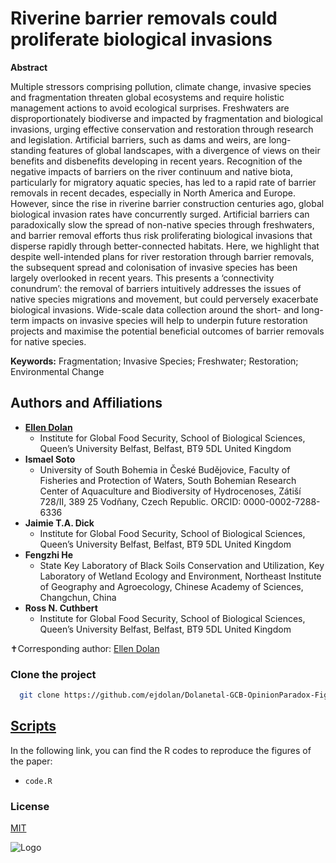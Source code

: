 # Riverine barrier removals could proliferate biological invasions

**Abstract** 	 	

Multiple stressors comprising pollution, climate change, invasive species and fragmentation threaten global ecosystems and require holistic management actions to avoid ecological surprises. Freshwaters are disproportionately biodiverse and impacted by fragmentation and biological invasions, urging effective conservation and restoration through research and legislation. Artificial barriers, such as dams and weirs, are long-standing features of global landscapes, with a divergence of views on their benefits and disbenefits developing in recent years. Recognition of the negative impacts of barriers on the river continuum and native biota, particularly for migratory aquatic species, has led to a rapid rate of barrier removals in recent decades, especially in North America and Europe. However,  since the rise in riverine barrier construction centuries ago, global biological invasion rates have concurrently surged.  Artificial barriers can paradoxically slow the spread of non-native species through freshwaters, and barrier removal efforts thus risk proliferating biological invasions that disperse rapidly through better-connected habitats. Here, we highlight that despite well-intended plans for river restoration through barrier removals, the subsequent spread and colonisation of invasive species has been largely overlooked in recent years. This presents a ‘connectivity conundrum’: the removal of barriers intuitively addresses the issues of native species migrations and movement, but could perversely exacerbate biological invasions. Wide-scale data collection around the short- and long-term impacts on invasive species will help to underpin future restoration projects and maximise the potential beneficial outcomes of barrier removals for native species.

**Keywords:** Fragmentation; Invasive Species; Freshwater; Restoration; Environmental Change


## Authors and Affiliations

- <a href="https://pure.qub.ac.uk/en/persons/ellen-dolan">**Ellen Dolan**</a><br>
  - Institute for Global Food Security, School of Biological Sciences, Queen’s University Belfast, Belfast, BT9 5DL United Kingdom
- **Ismael Soto**
  - University of South Bohemia in České Budějovice, Faculty of Fisheries and Protection of Waters, South Bohemian Research Center of Aquaculture and Biodiversity of Hydrocenoses, Zátiší 728/II, 389 25 Vodňany, Czech Republic. ORCID: 0000-0002-7288-6336
- **Jaimie T.A. Dick**
  - Institute for Global Food Security, School of Biological Sciences, Queen’s University Belfast, Belfast, BT9 5DL United Kingdom
- **Fengzhi He**
  - State Key Laboratory of Black Soils Conservation and Utilization, Key Laboratory of Wetland Ecology and Environment, Northeast Institute of Geography and Agroecology, Chinese Academy of Sciences, Changchun, China
- **Ross N. Cuthbert**
  - Institute for Global Food Security, School of Biological Sciences, Queen’s University Belfast, Belfast, BT9 5DL United Kingdom

✝Corresponding author: [Ellen Dolan](mailto:edolan05@qub.ac.uk) 

### Clone the project
```bash
  git clone https://github.com/ejdolan/Dolanetal-GCB-OpinionParadox-Figures
```
## <a href="https://github.com/ejdolan/Dolanetal-GCB-OpinionParadox-Figures/code">Scripts</a>
In the following link, you can find the R codes to reproduce the figures of the paper:
- <code>code.R</code>


### License
[MIT](https://choosealicense.com/licenses/mit/)

![Logo](https://imgs.search.brave.com/pXYwq8ySieMibTClJZcElnUdbBdaC0oQGat-WUsjUh8/rs:fit:860:0:0:0/g:ce/aHR0cHM6Ly91cGxv/YWQud2lraW1lZGlh/Lm9yZy93aWtpcGVk/aWEvY29tbW9ucy8w/LzBkL1F1ZWVuJUUy/JTgwJTk5c19SZWRf/TG9nLnN2Zw)
